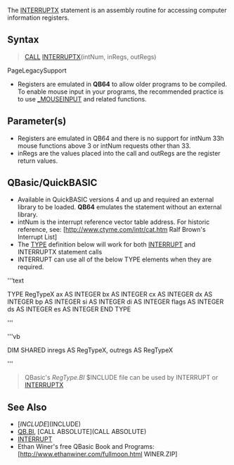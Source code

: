 The [INTERRUPTX](INTERRUPTX) statement is an assembly routine for accessing computer information registers.


## Syntax

>  [CALL](CALL) [INTERRUPTX](INTERRUPTX)(intNum, inRegs, outRegs)


PageLegacySupport
* Registers are emulated in **QB64** to allow older programs to be compiled. To enable mouse input in your programs, the recommended practice is to use [_MOUSEINPUT](_MOUSEINPUT) and related functions.


## Parameter(s)

* Registers are emulated in QB64 and there is no support for intNum 33h mouse functions above 3 or intNum requests other than 33.
* inRegs are the values placed into the call and outRegs are the register return values.


## QBasic/QuickBASIC

* Available in QuickBASIC versions 4 and up and required an external library to be loaded. <!-- Command line: QB.EXE /L in QB4.5 --> **QB64** emulates the statement without an external library.
* intNum is the interrupt reference vector table address. For historic reference, see: [http://www.ctyme.com/intr/cat.htm Ralf Brown's Interrupt List]
* The [TYPE](TYPE) definition below will work for both [INTERRUPT](INTERRUPT) and INTERRUPTX statement calls
* INTERRUPT can use all of the below TYPE elements when they are required.

'''text


TYPE RegTypeX
   ax AS INTEGER
   bx AS INTEGER
   cx AS INTEGER
   dx AS INTEGER
   bp AS INTEGER
   si AS INTEGER
   di AS INTEGER
   flags AS INTEGER
   ds AS INTEGER
   es AS INTEGER
END TYPE 

'''


'''vb

DIM SHARED inregs AS RegTypeX, outregs AS RegTypeX

'''
>  QBasic's *RegType.BI* $INCLUDE file can be used by INTERRUPT or [INTERRUPTX](INTERRUPTX)


## See Also

* [$INCLUDE]($INCLUDE)
* [QB.BI](QB.BI), [CALL ABSOLUTE](CALL ABSOLUTE)
* [INTERRUPT](INTERRUPT)
* Ethan Winer's free QBasic Book and Programs: [http://www.ethanwiner.com/fullmoon.html WINER.ZIP]




